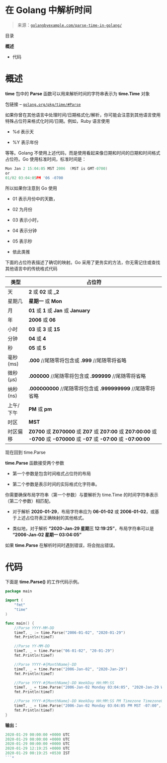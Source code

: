<!--yml

类别：未分类

日期：2024-10-13 06:08:05

-->

# 在 Golang 中解析时间

> 来源：[`golangbyexample.com/parse-time-in-golang/`](https://golangbyexample.com/parse-time-in-golang/)

目录

**概述**

+   代码

# **概述**

**time** 包中的 **Parse** 函数可以用来解析时间的字符串表示为 **time.Time** 对象

包链接 – [`golang.org/pkg/time/#Parse`](https://golang.org/pkg/time/#Parse)

如果你曾在其他语言中处理时间/日期格式化/解析，你可能会注意到其他语言使用特殊占位符来格式化时间/日期。例如，Ruby 语言使用

+   %d 表示天

+   %Y 表示年份

等等。Golang 不使用上述代码，而是使用看起来像日期和时间的日期和时间格式占位符。Go 使用标准时间，标准时间是：

```go
Mon Jan 2 15:04:05 MST 2006  (MST is GMT-0700)
or 
01/02 03:04:05PM '06 -0700
```

所以如果你注意到 Go 使用

+   01 表示月份中的天数，

+   02 为月份

+   03 表示小时，

+   04 表示分钟

+   05 表示秒

+   依此类推

下面的占位符表描述了确切的映射。Go 采用了更务实的方法，你无需记住或查找其他语言中的传统格式代码

| **类型** | **占位符** |
| --- | --- |
| 天 | **2** 或 **02** 或 **_2** |
| 星期几 | **星期一** 或 **Mon** |
| 月 | **01** 或 **1** 或 **Jan** 或 **January** |
| 年 | **2006** 或 **06** |
| 小时 | **03** 或 **3** 或 **15** |
| 分钟 | **04** 或 **4** |
| 秒 | **05** 或 **5** |
| 毫秒 (ms) | **.000** //尾随零将包含或 **.999** //尾随零将省略 |
| 微秒 (μs) | **.000000** //尾随零将包含或 **.999999** //尾随零将省略 |
| 纳秒 (ns) | **.000000000** //尾随零将包含或 **.999999999** //尾随零将省略 |
| 上午/下午 | **PM** 或 **pm** |
| 时区 | **MST** |
| 时区偏移 | **Z0700** 或 **Z070000** 或 **Z07** 或 **Z07:00** 或 **Z07:00:00** 或 **-0700** 或 **-070000** 或 **-07** 或 **-07:00** 或 **-07:00:00** |

现在回到 time.Parse

**time.Parse** 函数接受两个参数

+   第一个参数是包含时间格式占位符的布局

+   第二个参数是表示时间的实际格式化字符串。

你需要确保布局字符串（第一个参数）与要解析为 time.Time 的时间字符串表示（第二个参数）相匹配。

+   对于解析 **2020-01-29**，布局字符串应为 **06-01-02** 或 **2006-01-02**，或基于上述占位符表正确映射的其他格式。

+   类似地，对于解析 **“2020-Jan-29 星期三 12:19:25”**，布局字符串可以是 **“2006-Jan-02 星期一 03:04:05”**

如果 **time.Parse** 在解析时间时遇到错误，将会抛出错误。

# **代码**

下面是 **time.Parse()** 的工作代码示例。

```go
package main

import (
    "fmt"
    "time"
)

func main() {
    //Parse YYYY-MM-DD
    timeT, _ := time.Parse("2006-01-02", "2020-01-29")
    fmt.Println(timeT)

    //Parse YY-MM-DD
    timeT, _ = time.Parse("06-01-02", "20-01-29")
    fmt.Println(timeT)

    //Parse YYYY-#{MonthName}-DD
    timeT, _ = time.Parse("2006-Jan-02", "2020-Jan-29")
    fmt.Println(timeT)

    //Parse YYYY-#{MonthName}-DD WeekDay HH:MM:SS
    timeT, _ = time.Parse("2006-Jan-02 Monday 03:04:05", "2020-Jan-29 Wednesday 12:19:25")
    fmt.Println(timeT)

    //Parse YYYY-#{MonthName}-DD WeekDay HH:MM:SS PM Timezone TimezoneOffset
    timeT, _ = time.Parse("2006-Jan-02 Monday 03:04:05 PM MST -07:00", "2020-Jan-29 Wednesday 12:19:25 AM IST +05:30")
    fmt.Println(timeT)
}
```

**输出：**

```go
2020-01-29 00:00:00 +0000 UTC
2020-01-29 00:00:00 +0000 UTC
2020-01-29 00:00:00 +0000 UTC
2020-01-29 12:19:25 +0000 UTC
2020-01-29 00:19:25 +0530 IST
```*
